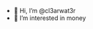- 👋 Hi, I’m @cl3arwat3r
- 👀 I’m interested in money

<!---
cl3arwat3r/cl3arwat3r is a ✨ special ✨ repository because its `README.md` (this file) appears on your GitHub profile.
You can click the Preview link to take a look at your changes.
--->

